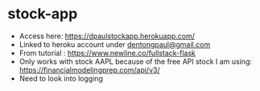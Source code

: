 # stock-app
- Access here: https://dpaulstockapp.herokuapp.com/
- Linked to heroku account under dentongpaul@gmail.com
- From tutorial : https://www.newline.co/fullstack-flask
- Only works with stock AAPL because of the free API stock I am using: https://financialmodelingprep.com/api/v3/
- Need to look into logging
